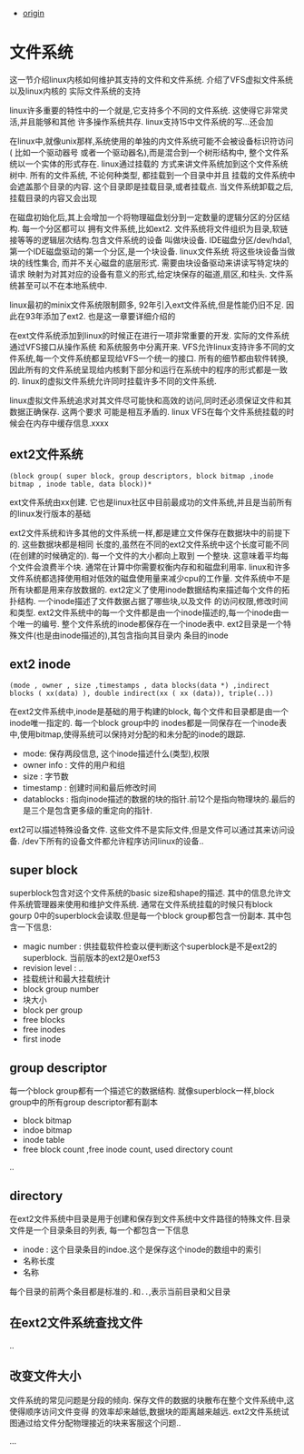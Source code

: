 <!-- 也许应该把原始链接贴上 -->
- [origin](http://www.science.unitn.it/~fiorella/guidelinux/tlk/node94.html)
# 文件系统

这一节介绍linux内核如何维护其支持的文件和文件系统. 介绍了VFS虚拟文件系统以及linux内核的
实际文件系统的支持

linux许多重要的特性中的一个就是,它支持多个不同的文件系统. 这使得它非常灵活,并且能够和其他
许多操作系统共存. linux支持15中文件系统的写...还会加

在linux中,就像unix那样,系统使用的单独的内文件系统可能不会被设备标识符访问( 比如一个驱动器号
或者一个驱动器名),而是混合到一个树形结构中, 整个文件系统以一个实体的形式存在. linux通过挂载的
方式来讲文件系统加到这个文件系统树中. 所有的文件系统, 不论何种类型, 都挂载到一个目录中并且
挂载的文件系统中会遮盖那个目录的内容. 这个目录即是挂载目录,或者挂载点. 当文件系统卸载之后,
挂载目录的内容又会出现


在磁盘初始化后,其上会增加一个将物理磁盘划分到一定数量的逻辑分区的分区结构. 每一个分区都可以
拥有文件系统,比如ext2. 文件系统将文件组织为目录,软链接等等的逻辑层次结构.包含文件系统的设备
叫做块设备. IDE磁盘分区/dev/hda1,第一个IDE磁盘驱动的第一个分区,是一个块设备. linux文件系统
将这些块设备当做块的线性集合, 而并不关心磁盘的底层形式. 需要由块设备驱动来讲读写特定块的请求
映射为对其对应的设备有意义的形式,给定块保存的磁道,扇区,和柱头. 文件系统甚至可以不在本地系统中.

linux最初的minix文件系统限制颇多, 92年引入ext文件系统,但是性能仍旧不足. 因此在93年添加了ext2.
也是这一章要详细介绍的

在ext文件系统添加到linux的时候正在进行一项非常重要的开发. 实际的文件系统通过VFS接口从操作系统
和系统服务中分离开来. VFS允许linux支持许多不同的文件系统,每一个文件系统都呈现给VFS一个统一的接口.
所有的细节都由软件转换,因此所有的文件系统呈现给内核剩下部分和运行在系统中的程序的形式都是一致的.
linux的虚拟文件系统允许同时挂载许多不同的文件系统.

linux虚拟文件系统追求对其文件尽可能快和高效的访问,同时还必须保证文件和其数据正确保存. 这两个要求
可能是相互矛盾的. linux VFS在每个文件系统挂载的时候会在内存中缓存信息.xxxx

## ext2文件系统
```
(block group( super block, group descriptors, block bitmap ,inode bitmap , inode table, data block))*
```

ext文件系统由xx创建. 它也是linux社区中目前最成功的文件系统,并且是当前所有的linux发行版本的基础

ext2文件系统和许多其他的文件系统一样,都是建立文件保存在数据块中的前提下的. 这些数据块都是相同
长度的,虽然在不同的ext2文件系统中这个长度可能不同(在创建的时候确定的). 每一个文件的大小都向上取到
一个整块. 这意味着平均每个文件会浪费半个块. 通常在计算中你需要权衡内存和和磁盘利用率. linux和许多
文件系统都选择使用相对低效的磁盘使用量来减少cpu的工作量. 文件系统中不是所有块都是用来存放数据的.
ext2定义了使用inode数据结构来描述每个文件的拓扑结构. 一个inode描述了文件数据占据了哪些块,以及文件
的访问权限,修改时间和类型. ext2文件系统中的每一个文件都是由一个inode描述的,每一个inode由一个唯一的编号.
整个文件系统的inode都保存在一个inode表中. ext2目录是一个特殊文件(也是由inode描述的),其包含指向其目录内
条目的inode

## ext2 inode

```
(mode , owner , size ,timestamps , data blocks(data *) ,indirect blocks ( xx(data) ), double indirect(xx ( xx (data)), triple(..))
```

在ext2文件系统中,inode是基础的用于构建的block, 每个文件和目录都是由一个inode唯一指定的. 每一个block group中的
inodes都是一同保存在一个inode表中,使用bitmap,使得系统可以保持对分配的和未分配的inode的跟踪.

- mode: 保存两段信息, 这个inode描述什么(类型),权限
- owner info : 文件的用户和组
- size : 字节数
- timestamp : 创建时间和最后修改时间
- datablocks : 指向inode描述的数据的块的指针.前12个是指向物理块的.最后的是三个是包含更多级的重定向的指针.

ext2可以描述特殊设备文件. 这些文件不是实际文件,但是文件可以通过其来访问设备. /dev下所有的设备文件都允许程序访问linux的设备..

## super block
superblock包含对这个文件系统的basic size和shape的描述. 其中的信息允许文件系统管理器来使用和维护文件系统.
通常在文件系统挂载的时候只有block gourp 0中的superblock会读取.但是每一个block group都包含一份副本.
其中包含一下信息:
- magic number : 供挂载软件检查以便判断这个superblock是不是ext2的superblock. 当前版本的ext2是0xef53
- revision level : 
..
- 挂载统计和最大挂载统计
- block group number
- 块大小
- block per group
- free blocks
- free inodes
- first inode

## group descriptor

每一个block group都有一个描述它的数据结构. 就像superblock一样,block group中的所有group
descriptor都有副本

- block bitmap
- indoe bitmap
- inode table
- free block count ,free inode count, used directory count

..

## directory

在ext2文件系统中目录是用于创建和保存到文件系统中文件路径的特殊文件.目录文件是一个目录条目的列表,
每一个都包含一下信息
- inode : 这个目录条目的indoe.这个是保存这个inode的数组中的索引
- 名称长度
- 名称

每个目录的前两个条目都是标准的`.`和`..`,表示当前目录和父目录

## 在ext2文件系统查找文件
..

## 改变文件大小

文件系统的常见问题是分段的倾向. 保存文件的数据的块散布在整个文件系统中,这使得顺序访问文件变得
的效率却来越低,数据块的距离越来越远. ext2文件系统试图通过给文件分配物理接近的块来客服这个问题..

...

<!-- 2019-04-20 20:06 -->

